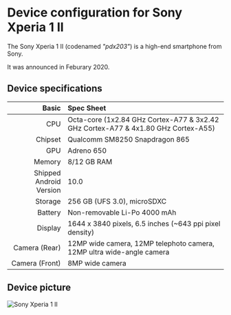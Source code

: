 Device configuration for Sony Xperia 1 II
=========================================

The Sony Xperia 1 II (codenamed _"pdx203"_) is a high-end smartphone from Sony.

It was announced in Feburary 2020.

## Device specifications

Basic   | Spec Sheet
-------:|:-------------------------
CPU     | Octa-core (1x2.84 GHz Cortex-A77 & 3x2.42 GHz Cortex-A77 & 4x1.80 GHz Cortex-A55)
Chipset | Qualcomm SM8250 Snapdragon 865
GPU     | Adreno 650
Memory  | 8/12 GB RAM
Shipped Android Version | 10.0
Storage | 256 GB (UFS 3.0), microSDXC
Battery | Non-removable Li-Po 4000 mAh
Display | 1644 x 3840 pixels, 6.5 inches (~643 ppi pixel density)
Camera (Rear) | 12MP wide camera, 12MP telephoto camera, 12MP ultra wide-angle camera
Camera (Front) | 8MP wide camera

## Device picture

![Sony Xperia 1 II](https://i0.wp.com/9to5google.com/wp-content/uploads/sites/4/2020/08/Sony-Xperia-1-II-Japan.jpg?resize=1200%2C628&quality=82&strip=all&ssl=1 "Sony Xperia 1 II in black")
